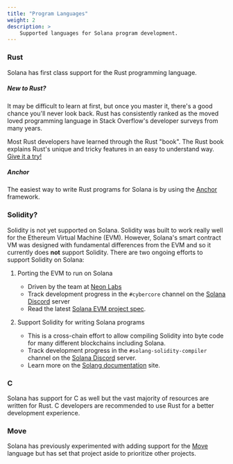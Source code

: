```yaml
---
title: "Program Languages"
weight: 2
description: >
    Supported languages for Solana program development.
---
```


### Rust

Solana has first class support for the Rust programming language.

##### New to Rust?

It may be difficult to learn at first, but once you master it, there's a good
chance you'll never look back. Rust has consistently ranked as the moved loved
programming language in Stack Overflow's developer surveys from many years.

Most Rust developers have learned through the Rust "book". The Rust book explains
Rust's unique and tricky features in an easy to understand way. [Give it a try!][Rust book]

##### Anchor

The easiest way to write Rust programs for Solana is by using the [Anchor] framework.

### Solidity?

Solidity is not yet supported on Solana. Solidity was built to work really well
for the Ethereum Virtual Machine (EVM).  However, Solana's smart contract VM was
designed with fundamental differences from the EVM and so it currently does
**not** support Solidity. There are two ongoing efforts to support Solidity on
Solana:

1. Porting the EVM to run on Solana
   - Driven by the team at [Neon Labs][Neon Labs]
   - Track development progress in the `#cybercore` channel on the [Solana Discord][Discord] server
   - Read the latest [Solana EVM project spec][Solana EVM spec].

2. Support Solidity for writing Solana programs
   - This is a cross-chain effort to allow compiling Solidity into byte code for
    many different blockchains including Solana.
   - Track development progress in the `#solang-solidity-compiler` channel on the
    [Solana Discord][Discord] server.
   - Learn more on the [Solang documentation][Solang] site.

### C

Solana has support for C as well but the vast majority of resources are written
for Rust. C developers are recommended to use Rust for a better development
experience.

### Move

Solana has previously experimented with adding support for the [Move] language
but has set that project aside to prioritize other projects.

[Anchor]: https://project-serum.github.io/anchor
[Discord]: https://solana.com/discord
[Move]: https://move-book.com/
[Neon Labs]: https://github.com/neonlabsorg/
[Rust book]: https://doc.rust-lang.org/book/
[Solana EVM spec]: https://docs.google.com/document/d/1_Ncp-pVZlzzBnJ0a3H-BRi2lBKT5OQ6ubPfMegtgXLk
[Solang]: https://solang.readthedocs.io/en/latest/

